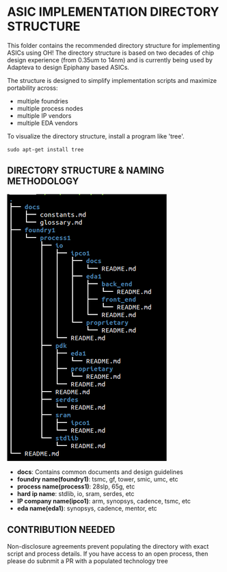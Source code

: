 ASIC IMPLEMENTATION DIRECTORY STRUCTURE
=======================================

This folder contains the recommended directory structure for implementing ASICs using OH! The directory structure is based on two decades of chip design experience (from 0.35um to 14nm) and is currently being used by Adapteva to design Epiphany based ASICs.  

The structure is designed to simplify implementation scripts and maximize portability across:
* multiple foundries
* multiple process nodes
* multiple IP vendors
* multiple EDA vendors

To visualize the directory structure, install a program like 'tree'. 

```
sudo apt-get install tree
```

## DIRECTORY STRUCTURE & NAMING METHODOLOGY

![alt tag](docs/directory_structure.png)

* **docs**: Contains common documents and design guidelines
* **foundry name(foundry1)**: tsmc, gf, tower, smic, umc, etc
* **process name(process1)**: 28slp, 65g, etc
* **hard ip name**: stdlib, io, sram, serdes, etc
* **IP company name(ipco1)**: arm, synopsys, cadence, tsmc, etc
* **eda name(eda1)**: synopsys, cadence, mentor, etc


## CONTRIBUTION NEEDED
Non-disclosure agreements prevent populating the directory with exact script and process details. If you have access to an open process, then please do subnmit a PR with a populated technology tree



